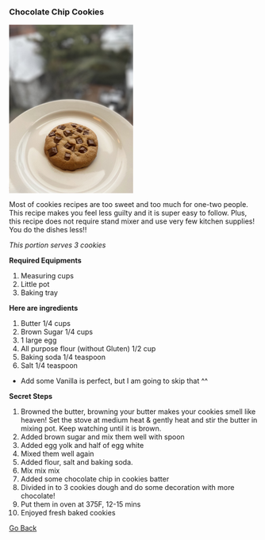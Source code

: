 ### Chocolate Chip Cookies


<img align="center" src="images/IMG_ChocolateChipCookies.jpg" width="250">

Most of cookies recipes are too sweet and too much for one-two people. 
This recipe makes you feel less guilty and it is super easy to follow.
Plus, this recipe does not require stand mixer and use very few kitchen supplies! 
You do the dishes less!!

_This portion serves 3 cookies_

**Required Equipments**
1. Measuring cups
2. Little pot 
3. Baking tray


**Here are ingredients**
1. Butter 1/4 cups
2. Brown Sugar 1/4 cups
3. 1 large egg
4. All purpose flour (without Gluten) 1/2 cup
5. Baking soda 1/4 teaspoon 
6. Salt 1/4 teaspoon
* Add some Vanilla is perfect, but I am going to skip that ^^

**Secret Steps** 
1. Browned the butter, browning your butter makes your cookies smell like heaven! 
Set the stove at medium heat & gently heat and stir the butter in mixing pot. 
Keep watching until it is brown.  
2. Added brown sugar and mix them well with spoon
3. Added egg yolk and half of egg white
4. Mixed them well again
5. Added flour, salt and baking soda. 
6. Mix mix mix 
7. Added some chocolate chip in cookies batter
8. Divided in to 3 cookies dough and do some decoration with more chocolate! 
9. Put them in oven at 375F, 12-15 mins
10. Enjoyed fresh baked cookies


[Go Back](README.md)
